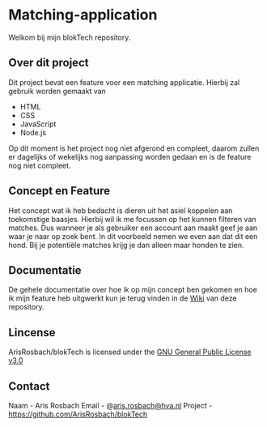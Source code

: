 # Matching-application
Welkom bij mijn blokTech repository. 

## Over dit project
Dit project bevat een feature voor een matching applicatie.
Hierbij zal gebruik worden gemaakt van 
-	HTML 
-	CSS
-	JavaScript
-	Node.js

Op dit moment is het project nog niet afgerond en compleet, daarom zullen er dagelijks of wekelijks nog aanpassing worden gedaan en is de feature nog niet compleet.


## Concept en Feature
Het concept wat ik heb bedacht is dieren uit het asiel koppelen aan toekomstige baasjes. 
Hierbij wil ik me focussen op het kunnen filteren van matches. Dus wanneer je als gebruiker een account aan maakt geef je aan waar je naar op zoek bent. In dit voorbeeld nemen we even aan dat dit een hond. Bij je potentiële matches krijg je dan alleen maar honden te zien.


## Documentatie
De gehele documentatie over hoe ik op mijn concept ben gekomen en hoe ik mijn feature heb uitgwerkt kun je terug vinden in de [Wiki](https://github.com/ArisRosbach/blokTech/wiki) van deze repository. 


## Lincense
ArisRosbach/blokTech is licensed under the [GNU General Public License v3.0](https://github.com/ArisRosbach/blokTech/blob/main/LICENSE)

## Contact
Naam -  Aris Rosbach
Email - @aris.rosbach@hva.nl
Project - https://github.com/ArisRosbach/blokTech
